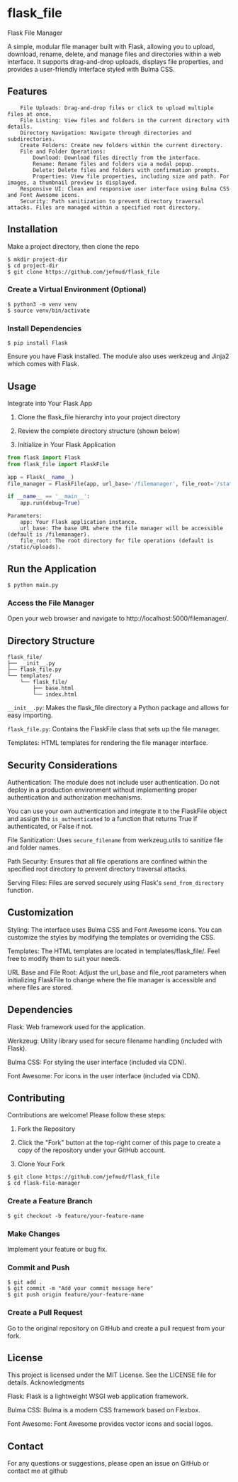 # flask_file
Flask File Manager

A simple, modular file manager built with Flask, allowing you to upload, download, rename, delete, and manage files and directories within a web interface. It supports drag-and-drop uploads, displays file properties, and provides a user-friendly interface styled with Bulma CSS.


## Features
```
    File Uploads: Drag-and-drop files or click to upload multiple files at once.
    File Listing: View files and folders in the current directory with details.
    Directory Navigation: Navigate through directories and subdirectories.
    Create Folders: Create new folders within the current directory.
    File and Folder Operations:
        Download: Download files directly from the interface.
        Rename: Rename files and folders via a modal popup.
        Delete: Delete files and folders with confirmation prompts.
        Properties: View file properties, including size and path. For images, a thumbnail preview is displayed.
    Responsive UI: Clean and responsive user interface using Bulma CSS and Font Awesome icons.
    Security: Path sanitization to prevent directory traversal attacks. Files are managed within a specified root directory.
```

## Installation

Make a project directory, then clone the repo
```
$ mkdir project-dir
$ cd project-dir
$ git clone https://github.com/jefmud/flask_file
```

### Create a Virtual Environment (Optional)

```
$ python3 -m venv venv
$ source venv/bin/activate
```

### Install Dependencies

```
$ pip install Flask
```

Ensure you have Flask installed. The module also uses werkzeug and Jinja2 which comes with Flask.

## Usage

Integrate into Your Flask App

1. Clone the flask_file hierarchy into your project directory

2. Review the complete directory structure (shown below)

3. Initialize in Your Flask Application

    
```python
from flask import Flask
from flask_file import FlaskFile

app = Flask(__name__)
file_manager = FlaskFile(app, url_base='/filemanager', file_root='/static/uploads')

if __name__ == '__main__':
    app.run(debug=True)
```

    Parameters:
        app: Your Flask application instance.
        url_base: The base URL where the file manager will be accessible (default is /filemanager).
        file_root: The root directory for file operations (default is /static/uploads).

## Run the Application

```
$ python main.py
```

### Access the File Manager

Open your web browser and navigate to http://localhost:5000/filemanager/.

## Directory Structure

```
flask_file/
├── __init__.py
├── flask_file.py
└── templates/
    └── flask_file/
        ├── base.html
        └── index.html
```

``__init__.py``: Makes the flask_file directory a Python package and allows for easy importing.

``flask_file.py``: Contains the FlaskFile class that sets up the file manager.

Templates: HTML templates for rendering the file manager interface.

## Security Considerations

Authentication: The module does not include user authentication. Do not deploy in a production environment without implementing proper authentication and authorization mechanisms.
    
You can use your own authentication and integrate it to the FlaskFile object and assign the `is_authenticated` to a function that returns True if authenticated, or False if not.

File Sanitization: Uses `secure_filename` from werkzeug.utils to sanitize file and folder names.

Path Security: Ensures that all file operations are confined within the specified root directory to prevent directory traversal attacks.

Serving Files: Files are served securely using Flask's `send_from_directory` function.

## Customization

Styling: The interface uses Bulma CSS and Font Awesome icons. You can customize the styles by modifying the templates or overriding the CSS.

Templates: The HTML templates are located in templates/flask_file/. Feel free to modify them to suit your needs.

URL Base and File Root: Adjust the url_base and file_root parameters when initializing FlaskFile to change where the file manager is accessible and where files are stored.

## Dependencies

Flask: Web framework used for the application.

Werkzeug: Utility library used for secure filename handling (included with Flask).

Bulma CSS: For styling the user interface (included via CDN).

Font Awesome: For icons in the user interface (included via CDN).

## Contributing

Contributions are welcome! Please follow these steps:

1. Fork the Repository

2. Click the "Fork" button at the top-right corner of this page to create a copy of the repository under your GitHub account.

3. Clone Your Fork


```
$ git clone https://github.com/jefmud/flask_file
$ cd flask-file-manager
```

### Create a Feature Branch

```
$ git checkout -b feature/your-feature-name
```

### Make Changes

Implement your feature or bug fix.

### Commit and Push

```
$ git add .
$ git commit -m "Add your commit message here"
$ git push origin feature/your-feature-name
```

### Create a Pull Request

Go to the original repository on GitHub and create a pull request from your fork.

## License

This project is licensed under the MIT License. See the LICENSE file for details.
Acknowledgments

Flask: Flask is a lightweight WSGI web application framework.

Bulma CSS: Bulma is a modern CSS framework based on Flexbox.

Font Awesome: Font Awesome provides vector icons and social logos.

## Contact

For any questions or suggestions, please open an issue on GitHub or contact me at github
